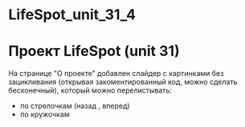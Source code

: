 # LifeSpot_unit_31_4
# Проект LifeSpot (unit 31)
На странице "О проекте" добавлен слайдер с картинками без зацикливания (открывая закоментированный код, можно сделать бесконечный),
который можно перелистывать:
* по стрелочкам (назад , вперед)
* по кружочкам
